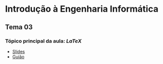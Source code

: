 # Introdução à Engenharia Informática
## Tema 03
### Tópico principal da aula: $LaTeX$

* [Slides](https://github.com/joaodmartins/LECI_1ano/blob/master/1semestre/IEI/tema03/tema-03-escrita-tecnica.pdf)
* [Guião](https://github.com/joaodmartins/LECI_1ano/blob/master/1semestre/IEI/tema03/guide-3-latex.pdf)

